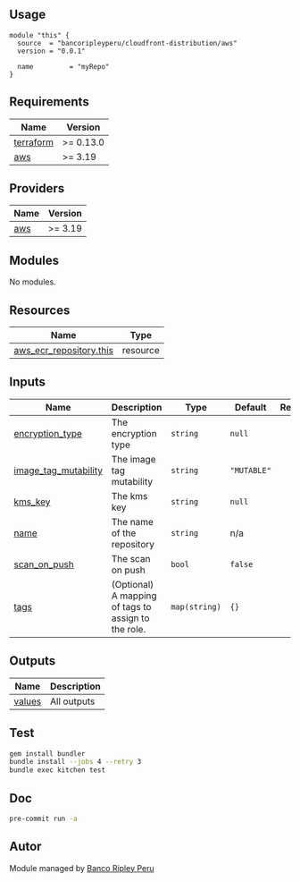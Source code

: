 ## Usage

```hcl
module "this" {
  source  = "bancoripleyperu/cloudfront-distribution/aws"
  version = "0.0.1"

  name         = "myRepo"
}
```

<!-- BEGINNING OF PRE-COMMIT-TERRAFORM DOCS HOOK -->
## Requirements

| Name | Version |
|------|---------|
| <a name="requirement_terraform"></a> [terraform](#requirement\_terraform) | >= 0.13.0 |
| <a name="requirement_aws"></a> [aws](#requirement\_aws) | >= 3.19 |

## Providers

| Name | Version |
|------|---------|
| <a name="provider_aws"></a> [aws](#provider\_aws) | >= 3.19 |

## Modules

No modules.

## Resources

| Name | Type |
|------|------|
| [aws_ecr_repository.this](https://registry.terraform.io/providers/hashicorp/aws/latest/docs/resources/ecr_repository) | resource |

## Inputs

| Name | Description | Type | Default | Required |
|------|-------------|------|---------|:--------:|
| <a name="input_encryption_type"></a> [encryption\_type](#input\_encryption\_type) | The encryption type | `string` | `null` | no |
| <a name="input_image_tag_mutability"></a> [image\_tag\_mutability](#input\_image\_tag\_mutability) | The image tag mutability | `string` | `"MUTABLE"` | no |
| <a name="input_kms_key"></a> [kms\_key](#input\_kms\_key) | The kms key | `string` | `null` | no |
| <a name="input_name"></a> [name](#input\_name) | The name of the repository | `string` | n/a | yes |
| <a name="input_scan_on_push"></a> [scan\_on\_push](#input\_scan\_on\_push) | The scan on push | `bool` | `false` | no |
| <a name="input_tags"></a> [tags](#input\_tags) | (Optional) A mapping of tags to assign to the role. | `map(string)` | `{}` | no |

## Outputs

| Name | Description |
|------|-------------|
| <a name="output_values"></a> [values](#output\_values) | All outputs |
<!-- END OF PRE-COMMIT-TERRAFORM DOCS HOOK -->

## Test

```sh
gem install bundler
bundle install --jobs 4 --retry 3
bundle exec kitchen test
```

## Doc

```sh
pre-commit run -a
```

## Autor
 
Module managed by [Banco Ripley Peru](https://ripley.com.pe)